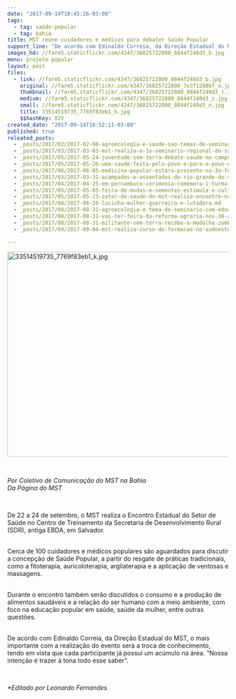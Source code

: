 ```yaml
---
date: "2017-09-14T10:45:26-03:00"
tags:
  - tag: saúde-popular
  - tag: bahia
title: MST reúne cuidadores e médicos para debater Saúde Popular
support_line: "De acordo com Edinaldo Correia, da Direção Estadual do MST, o mais importante com a realização do evento será a troca de conhecimento."
images_hd: //farm5.staticflickr.com/4347/36825722800_8844f240d3_b.jpg
menu: projeto popular
layout: post
files:
  - link: //farm5.staticflickr.com/4347/36825722800_8844f240d3_b.jpg
    original: //farm5.staticflickr.com/4347/36825722800_7e3f1288bf_o.jpg
    thumbnail: //farm5.staticflickr.com/4347/36825722800_8844f240d3_t.jpg
    medium: //farm5.staticflickr.com/4347/36825722800_8844f240d3_z.jpg
    small: //farm5.staticflickr.com/4347/36825722800_8844f240d3_n.jpg
    title: 33514519735_7769f83eb1_k.jpg
    $$hashKey: 02V
created_date: "2017-09-14T10:52:11-03:00"
published: true
releated_posts:
  - _posts/2017/02/2017-02-08-agroecologia-e-saude-sao-temas-de-seminario-no-extremo-sul-da-bahia.md
  - _posts/2017/03/2017-03-03-mst-realiza-o-1o-seminario-regional-de-saude-popular-da-bahia.md
  - _posts/2017/05/2017-05-24-juventude-sem-terra-debate-saude-no-campo-em-seminario-na-bahia.md
  - _posts/2017/05/2017-05-26-uma-saude-feita-pelo-povo-e-para-o-povo-e-possivel.md
  - _posts/2017/06/2017-06-05-medicina-popular-estara-presente-na-3o-feira-da-reforma-agraria-em-salvador.md
  - _posts/2017/03/2017-03-31-acampados-e-assentados-do-rio-grande-do-sul-realizam-curso-de-saberes-populares-e-saude-coletiva.md
  - _posts/2017/04/2017-04-25-em-pernambuco-cerimonia-comemora-i-turma-multiprofissional-em-saude-no-campo.md
  - _posts/2017/05/2017-05-05-feira-de-mudas-e-sementes-estimula-o-cultivo-de-plantas-e-hortalicas-em-casa.md
  - _posts/2017/05/2017-05-23-setor-de-saude-do-mst-realiza-encontro-nacional-no-rio-grande-do-sul.md
  - _posts/2017/08/2017-08-28-lucinha-mulher-guerreira-e-lutadora.md
  - _posts/2017/08/2017-08-31-agroecologia-e-tema-de-seminario-com-educadores-no-extremo-sul-da-bahia.md
  - _posts/2017/08/2017-08-31-vai-ter-feira-da-reforma-agraria-nos-30-anos-do-mst-na-bahia.md
  - _posts/2017/08/2017-08-31-militante-sem-terra-recebe-a-medalha-zumbi-dos-palmares.md
  - _posts/2017/09/2017-09-04-mst-realiza-curso-de-formacao-no-sudoeste-baiano.md

---
```

<p>
<style type="text/css">p.p1 {margin: 0.0px 0.0px 2.0px 0.0px; font: 14.0px Helvetica; color: #454545}
p.p2 {margin: 0.0px 0.0px 0.0px 0.0px; font: 12.0px Helvetica; color: #454545}
p.p3 {margin: 0.0px 0.0px 0.0px 0.0px; font: 12.0px Helvetica; color: #454545; min-height: 14.0px}
span.s1 {font: 12.0px Helvetica}
</style>
<img alt="33514519735_7769f83eb1_k.jpg" height="467" src="//farm5.staticflickr.com/4347/36825722800_8844f240d3_b.jpg" width="700" /></p>

<p>&nbsp;</p>

<p><em>Por Coletivo de Comunica&ccedil;&atilde;o do MST na Bahia<br />
Da P&aacute;gina do MST</em></p>

<p>&nbsp;</p>

<p>De 22 a 24 de setembro,&nbsp;o MST realiza o Encontro Estadual do Setor de Sa&uacute;de no Centro de Treinamento da Secretaria de Desenvolvimento Rural (SDR), antiga EBDA, em Salvador.</p>

<p><br />
Cerca de 100 cuidadores e m&eacute;dicos populares s&atilde;o aguardados para discutir a concep&ccedil;&atilde;o de Sa&uacute;de Popular, a partir do resgate de pr&aacute;ticas tradicionais, como a fitoterapia, auricoloterapia, argilaterapia e a aplica&ccedil;&atilde;o de ventosas e massagens.</p>

<p><br />
Durante o encontro tamb&eacute;m ser&atilde;o discutidos o consumo e a produ&ccedil;&atilde;o de alimentos saud&aacute;veis e&nbsp;a rela&ccedil;&atilde;o do ser humano com a meio ambiente, com foco na educa&ccedil;&atilde;o popular em sa&uacute;de, sa&uacute;de da mulher, entre outras quest&otilde;es.</p>

<p><br />
De acordo com Edinaldo Correia, da Dire&ccedil;&atilde;o Estadual do MST, o mais importante com a realiza&ccedil;&atilde;o do evento ser&aacute; a troca de conhecimento, tendo em vista que cada participante j&aacute; possu&iacute; um ac&uacute;mulo na &aacute;rea. &ldquo;Nossa inten&ccedil;&atilde;o &eacute; trazer &agrave; tona todo esse saber&rdquo;.</p>

<p>&nbsp;</p>

<p><em>*Editado por Leonardo Fernandes</em></p>
